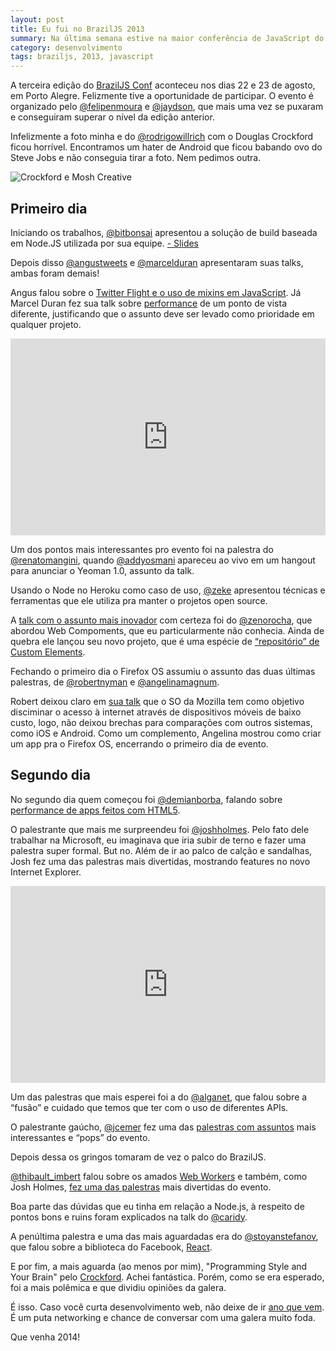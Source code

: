 ```yaml
---
layout: post
title: Eu fui no BrazilJS 2013
summary: Na última semana estive na maior conferência de JavaScript do universo, o BrazilJS Conf 2013. Um resumo do que vi nesse que foi o melhor evento técnico que já fui.
category: desenvolvimento
tags: braziljs, 2013, javascript
---
```



A terceira edição do [BrazilJS Conf](http://braziljs.com.br/) aconteceu nos dias 22 e 23 de agosto, em Porto Alegre. Felizmente tive a oportunidade de participar. O evento é organizado pelo [@felipenmoura](https://twitter.com/felipenmoura) e [@jaydson](https://twitter.com/jaydson), que mais uma vez se puxaram e conseguiram superar o nível da edição anterior.

Infelizmente a foto minha e do [@rodrigowillrich](https://twitter.com/rodrigowillrich) com o Douglas Crockford ficou horrível. Encontramos um hater de Android que ficou babando ovo do Steve Jobs e não conseguia tirar a foto. Nem pedimos outra.

![Crockford e Mosh Creative](http://i.imgur.com/kb3PUlV.jpg)

## Primeiro dia

Iniciando os trabalhos, [@bitbonsai](https://twitter.com/bitbonsai) apresentou a solução de build baseada em Node.JS utilizada por sua equipe. [- Slides](http://bitbonsai.com/braziljs2013/)

Depois disso [@angustweets](https://twitter.com/angustweets) e [@marcelduran](https://twitter.com/marcelduran) apresentaram suas talks, ambas foram demais!

Angus falou sobre o [Twitter Flight e o uso de mixins em JavaScript](https://speakerdeck.com/anguscroll/learning-to-fly-twitter-flight-and-mixins-1). Já Marcel Duran fez sua talk sobre [performance](http://www.slideshare.net/marcelduran/brazijs-2013-performance-as-a-feature) de um ponto de vista diferente, justificando que o assunto deve ser levado como prioridade em qualquer projeto.

<iframe width="100%" height="315" src="https://www.youtube.com/embed/QDv6yM6pN6U" frameborder="0" allowfullscreen></iframe>

Um dos pontos mais interessantes pro evento foi na palestra do [@renatomangini](https://twitter.com/renatomangini), quando [@addyosmani](https://twitter.com/addyosmani) apareceu ao vivo em um hangout para anunciar o Yeoman 1.0, assunto da talk.

Usando o Node no Heroku como caso de uso, [@zeke](https://twitter.com/zeke) apresentou técnicas e ferramentas que ele utiliza pra manter o projetos open source.

A [talk com o assunto mais inovador](https://speakerdeck.com/zenorocha/um-futuro-chamado-web-components) com certeza foi do [@zenorocha](https://twitter.com/zenorocha), que abordou Web Compoments, que eu particularmente não conhecia. Ainda de quebra ele lançou seu novo projeto, que é uma espécie de [“repositório” de Custom Elements](http://customelements.io/).

Fechando o primeiro dia o Firefox OS assumiu o assunto das duas últimas palestras, de [@robertnyman](https://twitter.com/robertnyman) e [@angelinamagnum](https://twitter.com/angelinamagnum).

Robert deixou claro em [sua talk](http://www.slideshare.net/robnyman/bringing-the-open-web-ap-is-to-mobile-devices-with-firefox-os-brazil-js) que o SO da Mozilla tem como objetivo disciminar o acesso à internet através de dispositivos móveis de baixo custo, logo, não deixou brechas para comparações com outros sistemas, como iOS e Android. Como um complemento, Angelina mostrou como criar um app pra o Firefox OS, encerrando o primeiro dia de evento.

## Segundo dia

No segundo dia quem começou foi [@demianborba](https://twitter.com/demianborba), falando sobre [performance de apps feitos com HTML5](https://speakerdeck.com/demianborba/seeking-the-best-performance-in-mobile-apps-built-with-html5).

O palestrante que mais me surpreendeu foi [@joshholmes](https://twitter.com/joshholmes). Pelo fato dele trabalhar na Microsoft, eu imaginava que iria subir de terno e fazer uma palestra super formal. But no. Além de ir ao palco de calção e sandalhas, Josh fez uma das palestras mais divertidas, mostrando features no novo Internet Explorer.

<iframe width="100%" height="315" src="https://www.youtube.com/embed/93Awzbla0yc" frameborder="0" allowfullscreen></iframe>


Um das palestras que mais esperei foi a do [@alganet](https://twitter.com/alganet), que falou sobre a “fusão” e cuidado que temos que ter com o uso de diferentes APIs.

O palestrante gaúcho, [@jcemer](https://twitter.com/jcemer) fez uma das [palestras com assuntos](https://speakerdeck.com/jcemer/o-fantastico-mundo-do-javascript) mais interessantes e “pops” do evento.

Depois dessa os gringos tomaram de vez o palco do BrazilJS.

[@thibault_imbert](https://twitter.com/thibault_imbert) falou sobre os amados [Web Workers](http://blog.fernahh.com.br/web-workers-ftw.html) e também, como Josh Holmes, [fez uma das palestras](https://dl.dropboxusercontent.com/u/7009356/Workers%20of%20the%20web%20-%20BrazilJS.pdf) mais divertidas do evento.

Boa parte das dúvidas que eu tinha em relação a Node.js, à respeito de pontos bons e ruins foram explicados na talk do [@caridy](https://twitter.com/caridy).

A penúltima palestra e uma das mais aguardadas era do [@stoyanstefanov](https://twitter.com/stoyanstefanov), que falou sobre a biblioteca do Facebook, [React](http://facebook.github.io/react/).

E por fim, a mais aguarda (ao menos por mim), "Programming Style and Your Brain" pelo [Crockford](http://www.crockford.com/). Achei fantástica. Porém, como se era esperado, foi a mais polêmica e que dividiu opiniões da galera.

É isso. Caso você curta desenvolvimento web, não deixe de ir [ano que vem](braziljs.com.br/2014). É um puta networking e chance de conversar com uma galera muito foda.

Que venha 2014!
